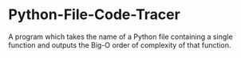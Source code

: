 # Python-File-Code-Tracer
A program which takes the name of a Python file containing a single function and outputs the Big-O order of complexity of that function. 
